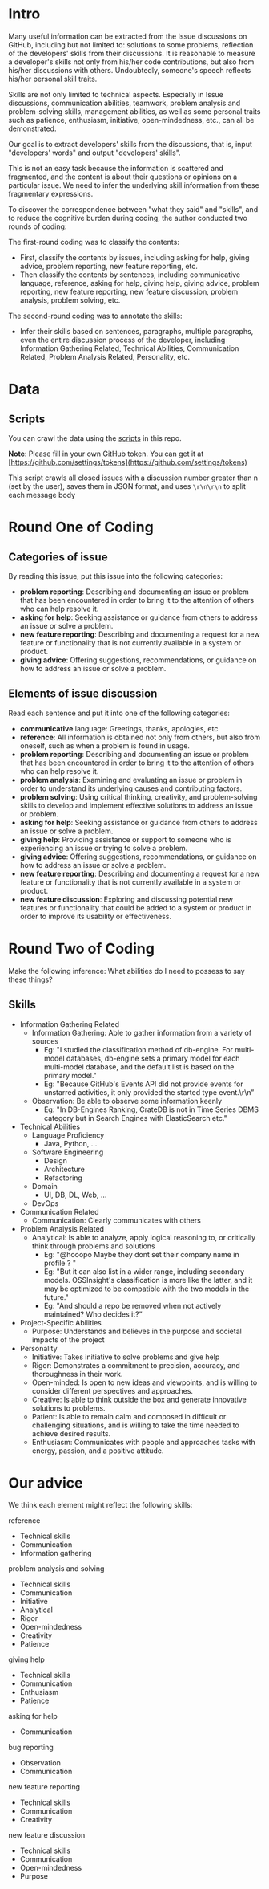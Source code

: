 # Intro

Many useful information can be extracted from the Issue discussions on GitHub, including but not limited to: solutions to some problems, reflection of the developers' skills from their discussions. It is reasonable to measure a developer's skills not only from his/her code contributions, but also from his/her discussions with others. Undoubtedly, someone's speech reflects his/her personal skill traits.

Skills are not only limited to technical aspects. Especially in Issue discussions, communication abilities, teamwork, problem analysis and problem-solving skills, management abilities, as well as some personal traits such as patience, enthusiasm, initiative, open-mindedness, etc., can all be demonstrated.

Our goal is to extract developers' skills from the discussions, that is, input "developers' words" and output "developers' skills".

This is not an easy task because the information is scattered and fragmented, and the content is about their questions or opinions on a particular issue. We need to infer the underlying skill information from these fragmentary expressions.

To discover the correspondence between "what they said" and "skills", and to reduce the cognitive burden during coding, the author conducted two rounds of coding:

The first-round coding was to classify the contents:
- First, classify the contents by issues, including asking for help, giving advice, problem reporting, new feature reporting, etc.
- Then classify the contents by sentences, including communicative language, reference, asking for help, giving help, giving advice, problem reporting, new feature reporting, new feature discussion, problem analysis, problem solving, etc.

The second-round coding was to annotate the skills:
- Infer their skills based on sentences, paragraphs, multiple paragraphs, even the entire discussion process of the developer, including Information Gathering Related, Technical Abilities, Communication Related, Problem Analysis Related, Personality, etc.

# Data

## Scripts

You can crawl the data using the [scripts](https://github.com/YangWenhao3906/Discussions_to_Skills/blob/master/Issues_Scraper.py) in this repo.

**Note**: Please fill in your own GitHub token. You can get it at [https://github.com/settings/tokens](https://github.com/settings/tokens)

This script crawls all closed issues with a discussion number greater than n (set by the user), saves them in JSON format, and uses `\r\n\r\n` to split each message body

# Round One of Coding

## Categories of issue

By reading this issue, put this issue into the following categories:

- **problem reporting**: Describing and documenting an issue or problem that has been encountered in order to bring it to the attention of others who can help resolve it.
- **asking for help**: Seeking assistance or guidance from others to address an issue or solve a problem.
- **new feature reporting**: Describing and documenting a request for a new feature or functionality that is not currently available in a system or product.
- **giving advice**: Offering suggestions, recommendations, or guidance on how to address an issue or solve a problem.

## Elements of issue discussion

Read each sentence and put it into one of the following categories: 

- **communicative** language: Greetings, thanks, apologies, etc
- **reference**: All information is obtained not only from others, but also from oneself, such as when a problem is found in usage.
- **problem reporting**: Describing and documenting an issue or problem that has been encountered in order to bring it to the attention of others who can help resolve it.
- **problem analysis**: Examining and evaluating an issue or problem in order to understand its underlying causes and contributing factors.
- **problem solving**: Using critical thinking, creativity, and problem-solving skills to develop and implement effective solutions to address an issue or problem.
- **asking for help**: Seeking assistance or guidance from others to address an issue or solve a problem.
- **giving help**: Providing assistance or support to someone who is experiencing an issue or trying to solve a problem.
- **giving advice**: Offering suggestions, recommendations, or guidance on how to address an issue or solve a problem.
- **new feature reporting**: Describing and documenting a request for a new feature or functionality that is not currently available in a system or product.
- **new feature discussion**: Exploring and discussing potential new features or functionality that could be added to a system or product in order to improve its usability or effectiveness.

# Round Two of Coding

Make the following inference: What abilities do I need to possess to say these things?

## Skills

- Information Gathering Related
    - Information Gathering: Able to gather information from a variety of sources
        - Eg: "I studied the classification method of db-engine. For multi-model databases, db-engine sets a primary model for each multi-model database, and the default list is based on the primary model."
        - Eg: "Because GitHub's Events API did not provide events for unstarred activities, it only provided the started type event.\r\n”
    - Observation: Be able to observe some information keenly
        - Eg: "In DB-Engines Ranking, CrateDB is not in Time Series DBMS category but in Search Engines with ElasticSearch etc."
- Technical Abilities
    - Language Proficiency
        - Java, Python, ...
    - Software Engineering
        - Design
        - Architecture
        - Refactoring
    - Domain
        - UI, DB, DL, Web, ...
    - DevOps
- Communication Related
    - Communication: Clearly communicates with others
- Problem Analysis Related
    - Analytical: Is able to analyze, apply logical reasoning to, or critically think through problems and solutions
        - Eg: "@hooopo Maybe they dont set their company name in profile ? "
        - Eg: "But it can also list in a wider range, including secondary models. OSSInsight's classification is more like the latter, and it may be optimized to be compatible with the two models in the future."
        - Eg: "And should a repo be removed when not actively maintained? Who decides it?”
- Project-Specific Abilities
    - Purpose: Understands and believes in the purpose and societal impacts of the project
- Personality
    - Initiative: Takes initiative to solve problems and give help
    - Rigor: Demonstrates a commitment to precision, accuracy, and thoroughness in their work.
    - Open-minded: Is open to new ideas and viewpoints, and is willing to consider different perspectives and approaches.
    - Creative: Is able to think outside the box and generate innovative solutions to problems.
    - Patient: Is able to remain calm and composed in difficult or challenging situations, and is willing to take the time needed to achieve desired results.
    - Enthusiasm: Communicates with people and approaches tasks with energy, passion, and a positive attitude.

# Our advice

We think each element might reflect the following skills:

reference

- Technical skills
- Communication
- Information gathering

problem analysis and solving

- Technical skills
- Communication
- Initiative
- Analytical
- Rigor
- Open-mindedness
- Creativity
- Patience

giving help

- Technical skills
- Communication
- Enthusiasm
- Patience

asking for help

- Communication

bug reporting

- Observation
- Communication

new feature reporting

- Technical skills
- Communication
- Creativity

new feature discussion

- Technical skills
- Communication
- Open-mindedness
- Purpose
